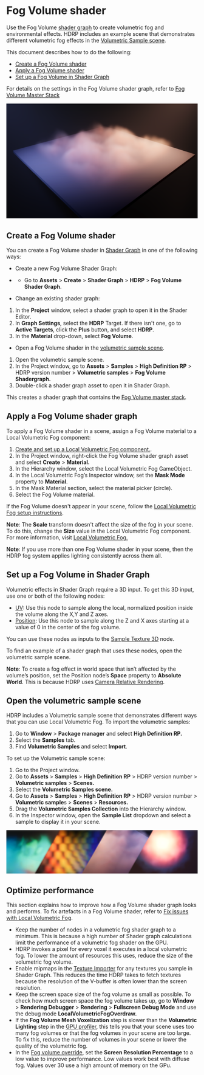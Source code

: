# Fog Volume shader

Use the Fog Volume [shader graph](https://docs.unity3d.com/Packages/com.unity.shadergraph@latest/index.html?subfolder=/manual/Getting-Started.html) to create volumetric fog and environmental effects. HDRP includes an example scene that demonstrates different volumetric fog effects in the [Volumetric Sample scene](#volumetric-sample-scene).

This document describes how to do the following: 

- [Create a Fog Volume shader](#create-volumetric-shadergraph)
- [Apply a Fog Volume shader](#apply-fog-volume)
- [Set up a Fog Volume in Shader Graph](#setup-fog-volume-shadergraph)

For details on the settings in the Fog Volume shader graph, refer to [Fog Volume Master Stack](master-stack-fog-volume.md)

![](Images/Volumetric-ground-fog.png)

<a name="create-volumetric-shadergraph"></a>

## Create a Fog Volume shader

You can create a Fog Volume shader in [Shader Graph](https://docs.unity3d.com/Packages/com.unity.shadergraph@latest/index.html?subfolder=/manual/First-Shader-Graph.html) in one of the following ways:

- Create a new Fog Volume Shader Graph:

- - Go to **Assets** > **Create** > **Shader Graph** > **HDRP** > **Fog Volume Shader Graph**.

- Change an existing shader graph:

1. In the **Project** window, select a shader graph to open it in the Shader Editor.
2. In **Graph Settings**, select the **HDRP** Target. If there isn't one, go to **Active Targets**, click the **Plus** button, and select **HDRP**.
3. In the **Material** drop-down, select **Fog Volume**.

- Open a Fog Volume shader in the [volumetric sample scene](#volumetric-sample-scene).

1. Open the volumetric sample scene.
2. In the Project window, go to **Assets** > **Samples** > **High Definition RP** > HDRP version number > **Volumetric samples** > **Fog Volume Shadergraph.**
3. Double-click a shader graph asset to open it in Shader Graph. 

This creates a shader graph that contains the [Fog Volume master stack](master-stack-fog-volume.md). 

<a name="apply-fog-volume"></a>

## Apply a Fog Volume shader graph

To apply a Fog Volume shader in a scene, assign a Fog Volume material to a Local Volumetric Fog component:

1. [Create and set up a Local Volumetric Fog component.](Local-Volumetric-Fog.md#volumetric-fog-set-up). 
2. In the Project window, right-click the Fog Volume shader graph asset and select **Create** > **Material.**
3. In the Hierarchy window, select the Local Volumetric Fog GameObject.
4. In the Local Volumetric Fog’s Inspector window, set the **Mask Mode** property to **Material**.
5. In the Mask Material section, select the material picker (circle).
6. Select the Fog Volume material.

If the Fog Volume doesn't appear in your scene, follow the [Local Volumetric Fog setup instructions](Local-Volumetric-Fog.md#volumetric-fog-set-up).

**Note**: The **Scale** transform doesn't affect the size of the fog in your scene. To do this, change the **Size** value in the Local Volumetric Fog component. For more information, visit [Local Volumetric Fog.](Local-Volumetric-Fog.md)

**Note**: If you use more than one Fog Volume shader in your scene, then the HDRP fog system applies lighting consistently across them all.

<a name="setup-fog-volume-shadergraph"></a>

## Set up a Fog Volume in Shader Graph

Volumetric effects in Shader Graph require a 3D input. To get this 3D input, use one or both of the following nodes: 

- [UV](https://docs.unity3d.com/Packages/com.unity.shadergraph@latest/index.html?subfolder=/manual/UV-Node.html): Use this node to sample along the local, normalized position inside the volume along the X,Y and Z axes.
- [Position](https://docs.unity3d.com/Packages/com.unity.shadergraph@latest/index.html?subfolder=/manual/Position-Node.html): Use this node to sample along the Z and X axes starting at a value of 0 in the center of the fog volume.

You can use these nodes as inputs to the [Sample Texture 3D](https://docs.unity3d.com/Packages/com.unity.shadergraph@latest?subfolder=/manual/Sample-Texture-3D-Node.html) node. 

To find an example of a shader graph that uses these nodes, open the volumetric sample scene.

**Note**: To create a fog effect in world space that isn’t affected by the volume’s position, set the Position node’s **Space** property to **Absolute World**. This is because HDRP uses [Camera Relative Rendering](Camera-Relative-Rendering.md).

<a name="volumetric-sample-scene"></a>

## Open the volumetric sample scene

HDRP includes a Volumetric sample scene that demonstrates different ways that you can use Local Volumetric Fog. To import the volumetric samples: 

1. Go to **Window** > **Package manager** and select **High Definition RP.**
2. Select the **Samples** tab.
3. Find **Volumetric Samples** and select **Import**.

To set up the Volumetric sample scene:

1. Go to the Project window.
2. Go to **Assets** > **Samples** > **High Definition RP** > HDRP version number > **Volumetric samples** > **Scenes.**
3. Select the **Volumetric Samples scene.**
4. Go to **Assets** > **Samples** > **High Definition RP** > HDRP version number > **Volumetric sample**s > **Scenes** > **Resources.**
5. Drag the **Volumetric Samples Collection** into the Hierarchy window.
6. In the Inspector window, open the **Sample List** dropdown and select a sample to display it in your scene.

![](Images/VolumetricSamples.png)

## Optimize performance

This section explains how to improve how a Fog Volume shader graph looks and performs. To fix artefacts in a Fog Volume shader, refer to [Fix issues with Local Volumetric Fog](fog-volume-troubleshoot.md).

- Keep the number of nodes in a volumetric fog shader graph to a minimum. This is because a high number of Shader graph calculations limit the performance of a volumetric fog shader on the GPU. 
- HDRP invokes a pixel for every voxel it executes in a local volumetric fog. To lower the amount of resources this uses, reduce the size of the volumetric fog volume.
- Enable mipmaps in the [Texture Importer](https://docs.unity3d.com/Manual/class-TextureImporter.html) for any textures you sample in Shader Graph. This reduces the time HDRP takes to fetch textures because the resolution of the V-buffer is often lower than the screen resolution.
- Keep the screen space size of the fog volume as small as possible. To check how much screen space the fog volume takes up, go to **Window** > **Rendering Debugger** > **Rendering** > **Fullscreen Debug Mode** and use the debug mode **LocalVolumetricFogOverdraw.**
- If the **Fog Volume Mesh Voxelization** step is slower than the **Volumetric Lighting** step in the [GPU profiler](https://docs.unity3d.com/Manual/ProfilerGPU.html), this tells you that your scene uses too many fog volumes or that the fog volumes in your scene are too large. To fix this, reduce the number of volumes in your scene or lower the quality of the volumetric fog.
-  In the [Fog volume override](Override-Fog.md), set the **Screen Resolution Percentage** to a low value to improve performance. Low values work best with diffuse fog. Values over 30 use a high amount of memory on the GPu.
